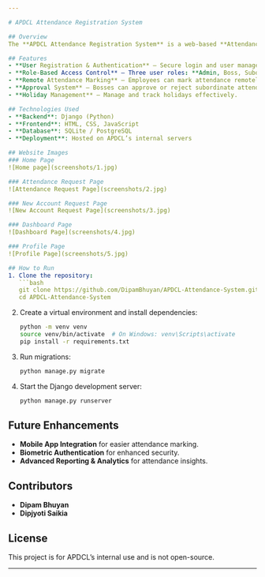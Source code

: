 ```yaml
---

# APDCL Attendance Registration System  

## Overview  
The **APDCL Attendance Registration System** is a web-based **Attendance Management System** developed using **Django** for Assam Power Distribution Company Limited (**APDCL**). This system streamlines attendance tracking for employees, supporting both **on-site and remote attendance marking**.  

## Features  
- **User Registration & Authentication** – Secure login and user management.  
- **Role-Based Access Control** – Three user roles: **Admin, Boss, Subordinate**.  
- **Remote Attendance Marking** – Employees can mark attendance remotely.  
- **Approval System** – Bosses can approve or reject subordinate attendance requests.  
- **Holiday Management** – Manage and track holidays effectively.  

## Technologies Used  
- **Backend**: Django (Python)  
- **Frontend**: HTML, CSS, JavaScript  
- **Database**: SQLite / PostgreSQL  
- **Deployment**: Hosted on APDCL’s internal servers

## Website Images
### Home Page  
![Home page](screenshots/1.jpg)  

### Attendance Request Page 
![Attendance Request Page](screenshots/2.jpg)  

### New Account Request Page
![New Account Request Page](screenshots/3.jpg)

### Dashboard Page
![Dashboard Page](screenshots/4.jpg)

### Profile Page
![Profile Page](screenshots/5.jpg)

## How to Run  
1. Clone the repository:  
   ```bash
   git clone https://github.com/DipamBhuyan/APDCL-Attendance-System.git
   cd APDCL-Attendance-System
   ```
2. Create a virtual environment and install dependencies:  
   ```bash
   python -m venv venv
   source venv/bin/activate  # On Windows: venv\Scripts\activate
   pip install -r requirements.txt
   ```
3. Run migrations:  
   ```bash
   python manage.py migrate
   ```
4. Start the Django development server:  
   ```bash
   python manage.py runserver
   ```

## Future Enhancements  
- **Mobile App Integration** for easier attendance marking.  
- **Biometric Authentication** for enhanced security.  
- **Advanced Reporting & Analytics** for attendance insights.  

## Contributors  
- **Dipam Bhuyan**
- **Dipjyoti Saikia**  

## License  
This project is for APDCL’s internal use and is not open-source.  

---
```

